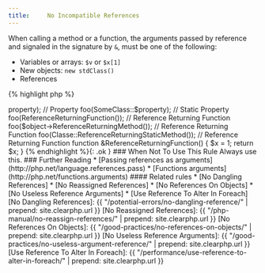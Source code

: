 ```yaml
---
title:     No Incompatible References
---
```


When calling a method or a function, the arguments passed by reference and signaled in the signature by `&`, must be one of the following:

* Variables or arrays: `$v` or `$x[1]`
* New objects: `new stdClass()`
* References

{% highlight php %}
<?php
parse_str($incomingString, 'string');
{% endhighlight %}


PHP only check that functioncalls are using valid parameter types at execution time, if the definition of the method is not available at compile time (aka, the method is not native or not defined in the same file as the call). 

{% highlight php %}
<?php
// definition file, to be included in the next code
function foo(&$string) { /**/ }

{% endhighlight %}


{% highlight php %}
<?php
foo('PHP'); // This will yield a Fatal error at execution

{% endhighlight %}


It is recommended to ensure that passed-by-reference arguments are of the requested type. 


### Rule Details

The following patterns are considered warnings:

{% highlight php %}
<?php
function foo(&$string) { /**/ }

foo('PHP'); // String
foo(true);  // Boolean
foo(1);  // Integer
foo(1.2);  // Float
foo(null);  // NULL
foo(PHP_VERSION);  // Constant
foo(SomeCLass::Constant);  // Static constant

{% endhighlight %}{: .warning }


The following patterns are not considered warnings:

{% highlight php %}
<?php
function foo(&$string) { /**/ }

foo($variable); // Variable
foo($array[1]); // Array
foo($object->property);  // Property
foo(SomeClass::$property);  // Static Property
foo(ReferenceReturningFunction());  // Reference Returning Function
foo($object->ReferenceReturningMethod());  // Reference Returning Function
foo(Classe::ReferenceReturningStaticMethod());  // Reference Returning Function

function &ReferenceReturningFunction() {
    $x = 1;
    return $x;
}

{% endhighlight %}{: .ok }


### When Not To Use This Rule

Always use this.


### Further Reading

* [Passing references as arguments](http://php.net/language.references.pass)
* [Functions arguments](http://php.net/functions.arguments)


#### Related rules

* [No Dangling References]
* [No Reassigned References]
* [No References On Objects]
* [No Useless Reference Arguments]
* [Use Reference To Alter In Foreach]


[No Dangling References]: {{ "/potential-errors/no-dangling-reference/" | prepend: site.clearphp.url }}
[No Reassigned References]: {{ "/php-manual/no-reassign-references/" | prepend: site.clearphp.url }}
[No References On Objects]: {{ "/good-practices/no-references-on-objects/" | prepend: site.clearphp.url }}
[No Useless Reference Arguments]: {{ "/good-practices/no-useless-argument-reference/" | prepend: site.clearphp.url }}
[Use Reference To Alter In Foreach]: {{ "/performance/use-reference-to-alter-in-foreach/" | prepend: site.clearphp.url }}